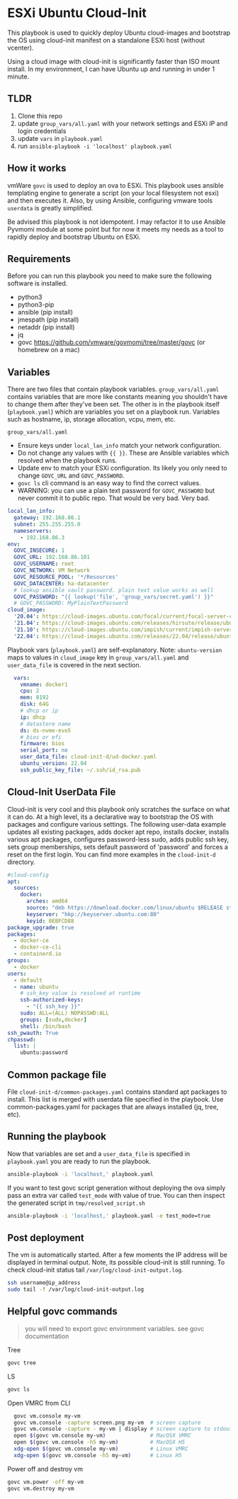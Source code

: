 # ESXi Ubuntu Cloud-Init 

This playbook is used to quickly deploy Ubuntu cloud-images and bootstrap the OS using cloud-init manifest on a standalone ESXi host (without vcenter).    

Using a cloud image with cloud-init is significantly faster than ISO mount install.  In my environment, I can have Ubuntu up and running in under 1 minute. 

## TLDR

1. Clone this repo
2. update `group_vars/all.yaml` with your network settings and ESXi IP and login credentials
3. update `vars` in `playbook.yaml`
4. run `ansible-playbook -i 'localhost' playbook.yaml` 

## How it works
vmWare `govc` is used to deploy an ova to ESXi.  This playbook uses ansible templating engine to generate a script (on your local filesystem not esxi) and then executes it.  Also, by using Ansible, configuring vmware tools `userdata` is greatly simplified.

Be advised this playbook is not idempotent. I may refactor it to use Ansible Pyvmomi module at some point but for now it meets my needs as a tool to rapidly deploy and bootstrap Ubuntu on ESXi. 

## Requirements 
Before you can run this playbook you need to make sure the following software is installed.
* python3
* python3-pip
* ansible (pip install)
* jmespath (pip install)
* netaddr (pip install)
* jq
* govc https://github.com/vmware/govmomi/tree/master/govc (or homebrew on a mac)


## Variables
There are two files that contain playbook variables.  `group_vars/all.yaml` contains variables that are more like constants meaning you shouldn't have to change them after they've been set.  The other is in the playbook itself (`playbook.yaml`) which are variables you set on a playbook run.  Variables such as hostname, ip, storage allocation, vcpu, mem, etc.  

`group_vars/all.yaml`
  
* Ensure keys under `local_lan_info` match your network configuration.
* Do not change any values with `{{ }}`.  These are Ansible variables which resolved when the playbook runs. 
* Update env to match your ESXi configuration.  Its likely you only need to change `GOVC_URL` and `GOVC_PASSWORD`.
* `govc ls` cli command is an easy way to find the correct values.  
* WARNING: you can use a plain text password for `GOVC_PASSWORD` but never commit it to public repo.  That would be very bad. Very bad.

```yaml
local_lan_info:
  gateway: 192.168.86.1
  subnet: 255.255.255.0
  nameservers:
    - 192.168.86.3
env:
  GOVC_INSECURE: 1
  GOVC_URL: 192.168.86.101
  GOVC_USERNAME: root
  GOVC_NETWORK: VM Network
  GOVC_RESOURCE_POOL: '*/Resources' 
  GOVC_DATACENTER: ha-datacenter
  # lookup ansible vault password. plain text value works as well
  GOVC_PASSWORD: "{{ lookup('file', 'group_vars/secret.yaml') }}"
  # GOVC_PASSWORD: MyPlainTextPassword
cloud_image:
  '20.04': https://cloud-images.ubuntu.com/focal/current/focal-server-cloudimg-amd64.ova
  '21.04': https://cloud-images.ubuntu.com/releases/hirsute/release/ubuntu-21.04-server-cloudimg-amd64.ova
  '21.10': https://cloud-images.ubuntu.com/impish/current/impish-server-cloudimg-amd64.ova
  '22.04': https://cloud-images.ubuntu.com/releases/22.04/release/ubuntu-22.04-server-cloudimg-amd64.ova
```
  
Playbook vars (`playbook.yaml`) are self-explanatory. Note: `ubuntu-version` maps to values in `cloud_image` key in `group_vars/all.yaml` and `user_data_file` is covered in the next section.

```yaml
  vars:
    vmname: docker1
    cpu: 2
    mem: 8192
    disk: 64G
    # dhcp or ip
    ip: dhcp
    # datastore name
    ds: ds-nvme-evo5
    # bios or efi
    firmware: bios
    serial_port: no
    user_data_file: cloud-init-d/ud-docker.yaml
    ubuntu_version: 22.04
    ssh_public_key_file: ~/.ssh/id_rsa.pub
```

## Cloud-Init UserData File

  Cloud-init is very cool and this playbook only scratches the surface on what it can do.  At a high level, its a declarative way to bootstrap the OS with packages and configure various settings. The following user-data example updates all existing packages, adds docker apt repo, installs docker, installs various apt packages, configures password-less sudo, adds public ssh key, sets group memberships, sets default password of 'password' and forces a reset on the first login. You can find more examples in the `cloud-init-d` directory. 

```yaml
#cloud-config
apt:
  sources:
    docker:
      arches: amd64
      source: "deb https://download.docker.com/linux/ubuntu $RELEASE stable"
      keyserver: "hkp://keyserver.ubuntu.com:80"
      keyid: 0EBFCD88
package_upgrade: true
packages:
  - docker-ce
  - docker-ce-cli
  - containerd.io
groups:
  - docker
users:
  - default
  - name: ubuntu
    # ssh_key value is resolved at runtime 
    ssh-authorized-keys:
      - "{{ ssh_key }}"
    sudo: ALL=(ALL) NOPASSWD:ALL
    groups: [sudo,docker]
    shell: /bin/bash
ssh_pwauth: True
chpasswd:
  list: |
    ubuntu:password
```

## Common package file

File `cloud-init-d/common-packages.yaml` contains standard apt packages to install.  This list is merged with userdata file specified in the playbook.  Use common-packages.yaml for packages that are always installed (jq, tree, etc).   

## Running the playbook

Now that variables are set and a `user_data_file` is specified in `playbook.yaml` you are ready to run the playbook.

```bash
ansible-playbook -i 'localhost,' playbook.yaml
```

If you want to test govc script generation without deploying the ova simply pass an extra var called `test_mode` with value of true. You can then inspect the generated script in `tmp/resolved_script.sh`

```bash
ansible-playbook -i 'localhost,' playbook.yaml -e test_mode=true
```

## Post deployment

The vm is automatically started.  After a few moments the IP address will be displayed in terminal output. Note, its possible cloud-init is still running.  To check cloud-init status tail `/var/log/cloud-init-output.log`.  

```bash
ssh username@ip_address
sudo tail -f /var/log/cloud-init-output.log
```

## Helpful govc commands
> you will need to export govc environment variables.  see govc documentation

Tree 

```bash
govc tree
```

LS

```bash
govc ls 
```

Open VMRC from CLI

```bash
  govc vm.console my-vm
  govc vm.console -capture screen.png my-vm  # screen capture
  govc vm.console -capture - my-vm | display # screen capture to stdout
  open $(govc vm.console my-vm)              # MacOSX VMRC
  open $(govc vm.console -h5 my-vm)          # MacOSX H5
  xdg-open $(govc vm.console my-vm)          # Linux VMRC
  xdg-open $(govc vm.console -h5 my-vm)      # Linux H5
```

Power off and destroy vm 

```bash
govc vm.power -off my-vm
govc vm.destroy my-vm
```